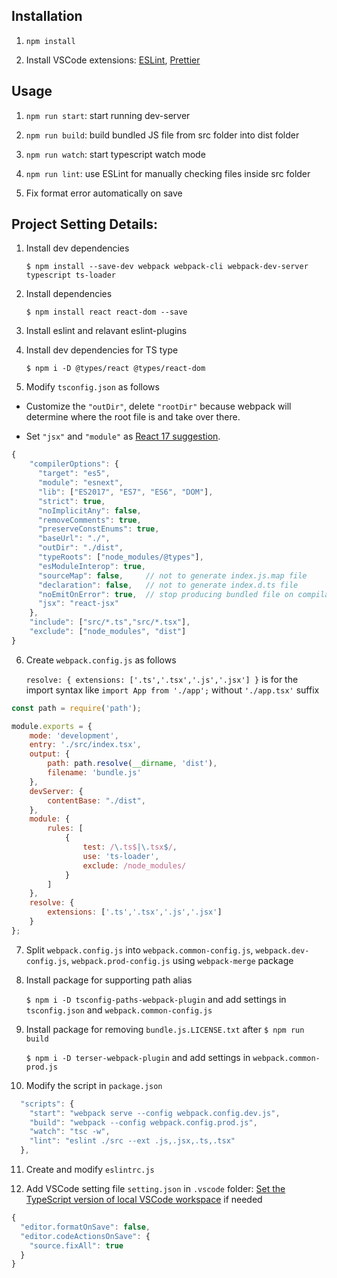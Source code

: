 ## Installation

1. `npm install`

2. Install VSCode extensions: [ESLint](https://marketplace.visualstudio.com/items?itemName=dbaeumer.vscode-eslint), [Prettier](https://marketplace.visualstudio.com/items?itemName=esbenp.prettier-vscode)

## Usage

1. `npm run start`: start running dev-server

2. `npm run build`: build bundled JS file from src folder into dist folder

3. `npm run watch`: start typescript watch mode

4. `npm run lint`: use ESLint for manually checking files inside src folder

5. Fix format error automatically on save

## Project Setting Details:

1. Install dev dependencies

    `$ npm install --save-dev webpack webpack-cli webpack-dev-server typescript ts-loader`

2. Install dependencies

    `$ npm install react react-dom --save` 

3. Install eslint and relavant eslint-plugins

4. Install dev dependencies for TS type

    `$ npm i -D @types/react @types/react-dom`

5. Modify `tsconfig.json` as follows

  - Customize the `"outDir"`, delete `"rootDir"` because webpack will determine where the root file is and take over there.

  - Set `"jsx"` and `"module"` as [React 17 suggestion](https://zh-hant.reactjs.org/blog/2020/09/22/introducing-the-new-jsx-transform.html).

```js
{
    "compilerOptions": {
      "target": "es5",
      "module": "esnext",
      "lib": ["ES2017", "ES7", "ES6", "DOM"],
      "strict": true,
      "noImplicitAny": false,
      "removeComments": true,
      "preserveConstEnums": true,
      "baseUrl": "./",
      "outDir": "./dist",
      "typeRoots": ["node_modules/@types"],
      "esModuleInterop": true,
      "sourceMap": false,     // not to generate index.js.map file
      "declaration": false,   // not to generate index.d.ts file
      "noEmitOnError": true,  // stop producing bundled file on compilation error
      "jsx": "react-jsx"
    },
    "include": ["src/*.ts","src/*.tsx"],
    "exclude": ["node_modules", "dist"]
}
```

6. Create `webpack.config.js` as follows

    `resolve: { extensions: ['.ts','.tsx','.js','.jsx'] }` is for the import syntax like `import App from './app';` without `'./app.tsx'` suffix

```js
const path = require('path'); 

module.exports = {
    mode: 'development',
    entry: './src/index.tsx',
    output: {
        path: path.resolve(__dirname, 'dist'),
        filename: 'bundle.js'
    },
    devServer: {
        contentBase: "./dist",
    },
    module: {
        rules: [
            {
                test: /\.ts$|\.tsx$/,
                use: 'ts-loader',
                exclude: /node_modules/
            }
        ]
    },
    resolve: {
        extensions: ['.ts','.tsx','.js','.jsx']
    }
};
```

7. Split `webpack.config.js` into `webpack.common-config.js`, `webpack.dev-config.js`, `webpack.prod-config.js` using `webpack-merge` package

8. Install package for supporting path alias

    `$ npm i -D tsconfig-paths-webpack-plugin` and add settings in `tsconfig.json` and `webpack.common-config.js`

9. Install package for removing `bundle.js.LICENSE.txt` after `$ npm run build`

    `$ npm i -D terser-webpack-plugin` and add settings in `webpack.common-prod.js`

10. Modify the script in `package.json`

```js
  "scripts": {
    "start": "webpack serve --config webpack.config.dev.js",
    "build": "webpack --config webpack.config.prod.js",
    "watch": "tsc -w",
    "lint": "eslint ./src --ext .js,.jsx,.ts,.tsx"
  },
```

11. Create and modify `eslintrc.js`
 
12. Add VSCode setting file `setting.json` in `.vscode` folder:
    [Set the TypeScript version of local VSCode workspace](https://stackoverflow.com/questions/39668731/what-typescript-version-is-visual-studio-code-using-how-to-update-it) if needed 
```js
{
  "editor.formatOnSave": false,
  "editor.codeActionsOnSave": {
    "source.fixAll": true
  }
}
```
